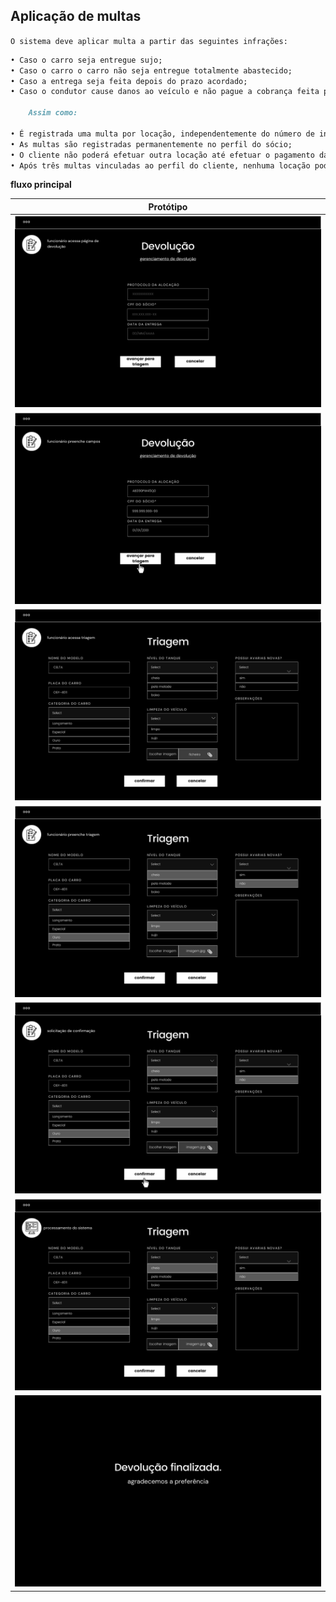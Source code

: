 ## Aplicação de multas

`O sistema deve aplicar multa a partir das seguintes infrações:`
```markdown
• Caso o carro seja entregue sujo;
• Caso o carro o carro não seja entregue totalmente abastecido;
• Caso a entrega seja feita depois do prazo acordado;
• Caso o condutor cause danos ao veículo e não pague a cobrança feita pela locadora.

	Assim como:

• É registrada uma multa por locação, independentemente do número de infrações cometidas;
• As multas são registradas permanentemente no perfil do sócio;
• O cliente não poderá efetuar outra locação até efetuar o pagamento da multa.
• Após três multas vinculadas ao perfil do cliente, nenhuma locação poderá ser mais efetuada.

```


**fluxo principal**

| Protótipo |
| --- |
| ![](../img-fluxos/req-05/3.png) |
| ![](../img-fluxos/req-05/4.png) |
| ![](../img-fluxos/req-05/5.png)|
| ![](../img-fluxos/req-05/6.png)|
| ![](../img-fluxos/req-05/7.png) |
| ![](../img-fluxos/req-05/8.png) |
| ![](../img-fluxos/req-05/9.png) |



